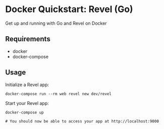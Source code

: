 # Docker Quickstart: Revel (Go)

Get up and running with Go and Revel on Docker

## Requirements

* docker
* docker-compose

## Usage

Initialize a Revel app:
```
docker-compose run --rm web revel new dev/revel
```

Start your Revel app:
```
docker-compose up

# You should now be able to access your app at http://localhost:9000
```

